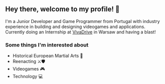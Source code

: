 ## Hey there, welcome to my profile! 👋

I'm a Junior Developer and Game Programmer from Portugal with industry experience in building and designing videogames and applications. Currently doing an Internship at [VivaDrive](https://vivadrive.io/) in Warsaw and having a blast!


### Some things I'm interested about

* Historical European Martial Arts 🤺
* Reenacting ⚔️🛡️
* Videogames 🎮
* Technology 💻

<!--
**JoaoAVDuarte/JoaoAVDuarte** is a ✨ _special_ ✨ repository because its `README.md` (this file) appears on your GitHub profile.

Here are some ideas to get you started:

- 🔭 I’m currently working on ...
- 🌱 I’m currently learning ...
- 👯 I’m looking to collaborate on ...
- 🤔 I’m looking for help with ...
- 💬 Ask me about ...
- 📫 How to reach me: ...
- 😄 Pronouns: ...
- ⚡ Fun fact: ...
-->
